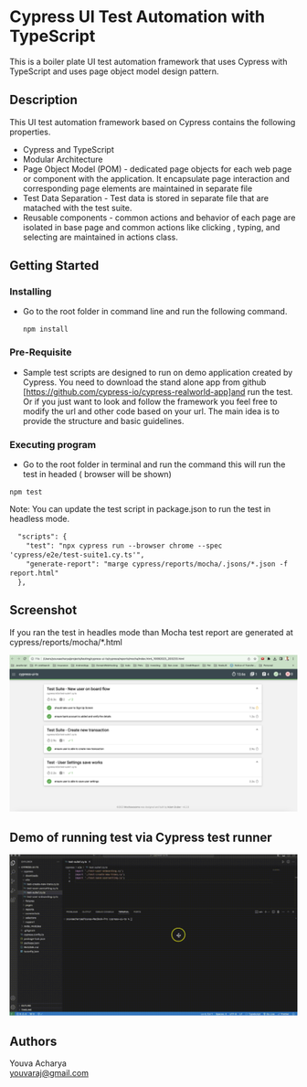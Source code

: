 # Cypress UI Test Automation with TypeScript

This is a boiler plate UI test automation framework that uses Cypress with TypeScript and uses page object model design pattern.

## Description

This UI test automation framework based on Cypress contains the following properties.

- Cypress and TypeScript
- Modular Architecture
- Page Object Model (POM) - dedicated page objects for each web page or component with the application. It encapsulate page interaction and corresponding page elements are maintained in separate file
- Test Data Separation - Test data is stored in separate file that are matached with the test suite.
- Reusable components - common actions and behavior of each page are isolated in base page and common actions like clicking , typing, and selecting are maintained in actions class.

## Getting Started

### Installing

- Go to the root folder in command line and run the following command.
  ```
  npm install
  ```

### Pre-Requisite

- Sample test scripts are designed to run on demo application created by Cypress.
  You need to download the stand alone app from github [https://github.com/cypress-io/cypress-realworld-app]and run the test.
  Or if you just want to look and follow the framework you feel free to modify the url and other code based on your url.
  The main idea is to provide the structure and basic guidelines.

### Executing program

- Go to the root folder in terminal and run the command this will run the test in headed ( browser will be shown)

```
npm test
```

Note: You can update the test script in package.json to run the test in headless mode.

```
  "scripts": {
    "test": "npx cypress run --browser chrome --spec 'cypress/e2e/test-suite1.cy.ts'",
    "generate-report": "marge cypress/reports/mocha/.jsons/*.json -f report.html"
  },
```

## Screenshot

If you ran the test in headles mode than Mocha test report are generated at cypress/reports/mocha/\*.html

![My_Image](./MochaTestReportsHtml.png)

## Demo of running test via Cypress test runner

![My_Image](./RunCypressTestViaRunner.gif)

## Authors

Youva Acharya\
youvaraj@gmail.com
